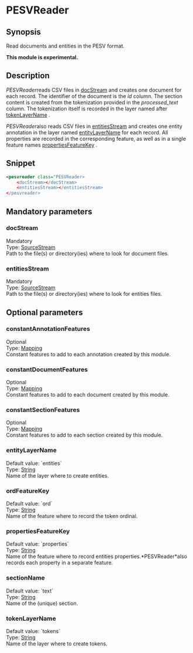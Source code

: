 <h1 class="module">PESVReader</h1>

## Synopsis

Read documents and entities in the PESV format.

**This module is experimental.**

## Description

*PESVReader*reads CSV files in <a href="#docStream" class="param">docStream</a> and creates one document for each record. The identifier of the document is the *id* column. The section content is created from the tokenization provided in the *processed_text* column. The tokenization itself is recorded in the layer named after <a href="#tokenLayerName" class="param">tokenLayerName</a> .

*PESVReader*also reads CSV files in <a href="#entitiesStream" class="param">entitiesStream</a> and creates one entity annotation in the layer named <a href="#entityLayerName" class="param">entityLayerName</a> for each record. All properties are recorded in the corresponding feature, as well as in a single feature names <a href="#propertiesFeatureKey" class="param">propertiesFeatureKey</a> .

## Snippet



```xml
<pesvreader class="PESVReader>
    <docStream></docStream>
    <entitiesStream></entitiesStream>
</pesvreader>
```

## Mandatory parameters

<h3 id="docStream" class="param">docStream</h3>

<div class="param-level param-level-mandatory">Mandatory
</div>
<div class="param-type">Type: <a href="../converter/fr.inra.maiage.bibliome.util.streams.SourceStream" class="converter">SourceStream</a>
</div>
Path to the file(s) or directory(ies) where to look for document files.

<h3 id="entitiesStream" class="param">entitiesStream</h3>

<div class="param-level param-level-mandatory">Mandatory
</div>
<div class="param-type">Type: <a href="../converter/fr.inra.maiage.bibliome.util.streams.SourceStream" class="converter">SourceStream</a>
</div>
Path to the file(s) or directory(ies) where to look for entities files.

## Optional parameters

<h3 id="constantAnnotationFeatures" class="param">constantAnnotationFeatures</h3>

<div class="param-level param-level-optional">Optional
</div>
<div class="param-type">Type: <a href="../converter/fr.inra.maiage.bibliome.alvisnlp.core.module.types.Mapping" class="converter">Mapping</a>
</div>
Constant features to add to each annotation created by this module.

<h3 id="constantDocumentFeatures" class="param">constantDocumentFeatures</h3>

<div class="param-level param-level-optional">Optional
</div>
<div class="param-type">Type: <a href="../converter/fr.inra.maiage.bibliome.alvisnlp.core.module.types.Mapping" class="converter">Mapping</a>
</div>
Constant features to add to each document created by this module.

<h3 id="constantSectionFeatures" class="param">constantSectionFeatures</h3>

<div class="param-level param-level-optional">Optional
</div>
<div class="param-type">Type: <a href="../converter/fr.inra.maiage.bibliome.alvisnlp.core.module.types.Mapping" class="converter">Mapping</a>
</div>
Constant features to add to each section created by this module.

<h3 id="entityLayerName" class="param">entityLayerName</h3>

<div class="param-level param-level-default-value">Default value: `entities`
</div>
<div class="param-type">Type: <a href="../converter/java.lang.String" class="converter">String</a>
</div>
Name of the layer where to create entities.

<h3 id="ordFeatureKey" class="param">ordFeatureKey</h3>

<div class="param-level param-level-default-value">Default value: `ord`
</div>
<div class="param-type">Type: <a href="../converter/java.lang.String" class="converter">String</a>
</div>
Name of the feature where to record the token ordinal.

<h3 id="propertiesFeatureKey" class="param">propertiesFeatureKey</h3>

<div class="param-level param-level-default-value">Default value: `properties`
</div>
<div class="param-type">Type: <a href="../converter/java.lang.String" class="converter">String</a>
</div>
Name of the feature where to record entities properties.*PESVReader*also records each property in a separate feature.

<h3 id="sectionName" class="param">sectionName</h3>

<div class="param-level param-level-default-value">Default value: `text`
</div>
<div class="param-type">Type: <a href="../converter/java.lang.String" class="converter">String</a>
</div>
Name of the (unique) section.

<h3 id="tokenLayerName" class="param">tokenLayerName</h3>

<div class="param-level param-level-default-value">Default value: `tokens`
</div>
<div class="param-type">Type: <a href="../converter/java.lang.String" class="converter">String</a>
</div>
Name of the layer where to create tokens.

